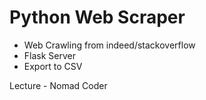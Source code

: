 # Python Web Scraper
* Web Crawling from indeed/stackoverflow
* Flask Server
* Export to CSV

Lecture - Nomad Coder
